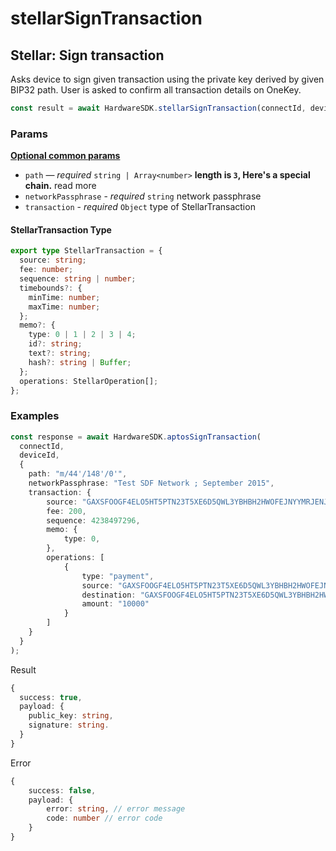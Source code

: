 # stellarSignTransaction

## Stellar: Sign transaction

Asks device to sign given transaction using the private key derived by given BIP32 path. User is asked to confirm all transaction details on OneKey.

```typescript
const result = await HardwareSDK.stellarSignTransaction(connectId, deviceId, params);
```

### Params

[**Optional common params**](../common-params.md)

* `path` — _required_ `string | Array<number>` **length is `3`, Here's a special chain.** read more
* `networkPassphrase` - _required_ `string` network passphrase
* `transaction` - _required_ `Object` type of StellarTransaction

#### StellarTransaction Type

```typescript
export type StellarTransaction = {
  source: string;
  fee: number;
  sequence: string | number;
  timebounds?: {
    minTime: number;
    maxTime: number;
  };
  memo?: {
    type: 0 | 1 | 2 | 3 | 4;
    id?: string;
    text?: string;
    hash?: string | Buffer;
  };
  operations: StellarOperation[];
};
```

### Examples

```typescript
const response = await HardwareSDK.aptosSignTransaction(
  connectId,
  deviceId,
  {
    path: "m/44'/148'/0'",
    networkPassphrase: "Test SDF Network ; September 2015",
    transaction: {
        source: "GAXSFOOGF4ELO5HT5PTN23T5XE6D5QWL3YBHBH2HWOFEJNYYMRJENJR",
        fee: 200,
        sequence: 4238497296,
        memo: {
            type: 0,
        },
        operations: [
            {
                type: "payment",
                source: "GAXSFOOGF4ELO5HT5PTN23T5XE6D5QWL3YBHBH2HWOFEJNYYMRJENJR",
                destination: "GAXSFOOGF4ELO5HT5PTN23T5XE6D5QWL3YBHBH2HWOFEJNYYMRJENJR",
                amount: "10000"
            }
        ]
    }
  }
);
```

Result

```typescript
{
  success: true,
  payload: {
    public_key: string,
    signature: string.
  }
}
```

Error

```typescript
{
    success: false,
    payload: {
        error: string, // error message
        code: number // error code
    }
}
```
